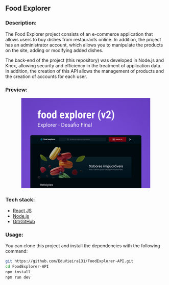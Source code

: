 ## Food Explorer

### Description:

The Food Explorer project consists of an e-commerce application that allows users to buy dishes from restaurants online. In addition, the project has an administrator account, which allows you to manipulate the products on the site, adding or modifying added dishes.

The back-end of the project (this repository) was developed in Node.js and Knex, allowing security and efficiency in the treatment of application data. In addition, the creation of this API allows the management of products and the creation of accounts for each user.

### Preview:

<p align="center">
  <img alt="Project image" src=".github/preview.png" width="80%">
</p>

### Tech stack:
 
- [React JS](https://react.dev)
- [Node.js](https://nodejs.org/en)
- [Git/GitHub](https://git-scm.com)

### Usage:

You can clone this project and install the dependencies with the following command:

```sh
git https://github.com/EduVieira131/FoodExplorer-API.git
cd FoodExplorer-API
npm install
npm run dev
```